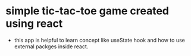 # simple tic-tac-toe game created using react

- this app is helpful to learn concept like useState hook and how to use  external packges inside react.